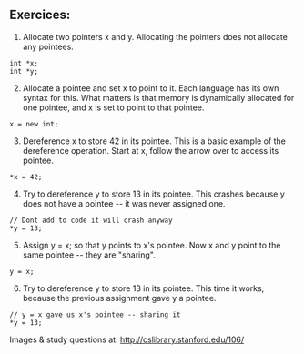 ## Exercices:

1. Allocate two pointers x and y. Allocating the pointers does not allocate any pointees.

```
int *x;
int *y;
```

2. Allocate a pointee and set x to point to it. Each language has its own syntax for this. What matters is that memory is dynamically allocated for one pointee, and x is set to point to that pointee. 

```
x = new int;
```

3. Dereference x to store 42 in its pointee. This is a basic example of the dereference operation. Start at x, follow the arrow over to access its pointee. 

```
*x = 42;
```

4. Try to dereference y to store 13 in its pointee. This crashes because y does not have a pointee -- it was never assigned one.

```
// Dont add to code it will crash anyway
*y = 13; 
```

5. Assign y = x; so that y points to x's pointee. Now x and y point to the same pointee -- they are "sharing".

```
y = x;
```

6. Try to dereference y to store 13 in its pointee. This time it works, because the previous assignment gave y a pointee. 

```
// y = x gave us x's pointee -- sharing it
*y = 13;
```




Images & study questions at: http://cslibrary.stanford.edu/106/ 
